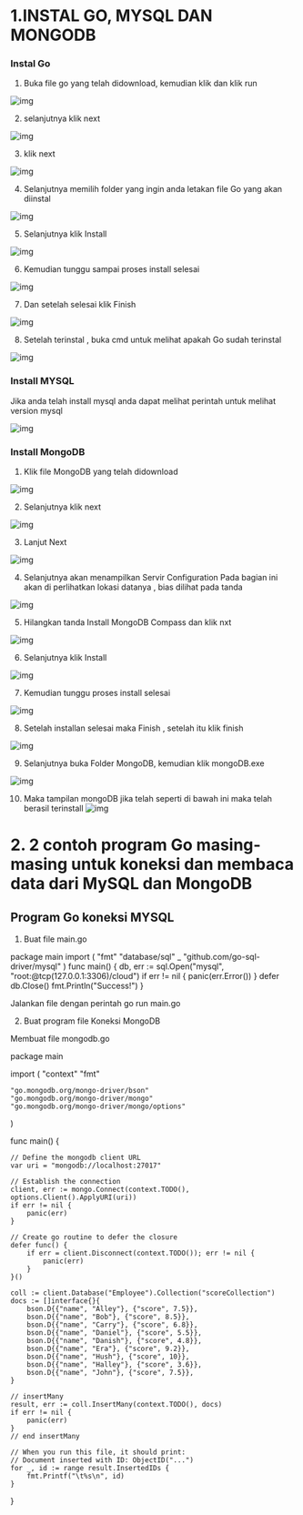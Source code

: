 # 1.INSTAL GO, MYSQL DAN MONGODB  
### Instal Go
1. Buka file go yang telah didownload, kemudian klik dan klik run

![img](foto6/2.1.png)

2. selanjutnya klik next

![img](foto6/22.png)

3. klik next

![img](foto6/23.png)

4. Selanjutnya memilih folder yang ingin anda letakan file Go yang akan diinstal

![img](foto6/24.png)

5. Selanjutnya klik Install

![img](foto6/25.png)

6. Kemudian tunggu sampai proses install selesai

![img](foto6/26.png)

7. Dan setelah selesai klik Finish

![img](foto6/27.png)

8. Setelah terinstal , buka cmd untuk melihat apakah Go sudah terinstal

![img](foto6/go.png)

### Install MYSQL
Jika anda telah install mysql anda dapat melihat perintah untuk melihat version mysql

![img](foto6/01.png)

### Install MongoDB
1. Klik file MongoDB yang telah didownload

![img](foto6/3.png)

2. Selanjutnya klik next

![img](foto6/4.png)

3. Lanjut Next

![img](foto6/5.png)

4. Selanjutnya akan menampilkan Servir Configuration
Pada bagian ini akan di perlihatkan lokasi datanya , bias dilihat pada tanda

![img](foto6/6.png)

5. Hilangkan tanda Install MongoDB Compass dan klik nxt

![img](foto6/7.png)

6. Selanjutnya klik Install

![img](foto6/8.png)

7. Kemudian tunggu proses install selesai

![img](foto6/9.png)

8. Setelah installan selesai maka Finish , setelah itu klik finish

![img](foto6/10.png)

9. Selanjutnya buka Folder MongoDB, kemudian klik mongoDB.exe

![img](foto6/11.png)

10. Maka tampilan mongoDB jika telah seperti di bawah ini maka telah berasil terinstall
![img](foto6/12.png)

# 2. 2 contoh program Go masing-masing untuk koneksi dan membaca data dari MySQL dan MongoDB

## Program Go koneksi MYSQL

1. Buat file main.go


package main
import (
    "fmt"
    "database/sql"
    _ "github.com/go-sql-driver/mysql"
)
func main() {
    db, err := sql.Open("mysql", "root:@tcp(127.0.0.1:3306)/cloud")
    if err != nil {
        panic(err.Error())
    }
    defer db.Close()
    fmt.Println("Success!")
}

Jalankan file dengan perintah go run main.go



2. Buat program file Koneksi MongoDB

Membuat file mongodb.go

package main

import (
	"context"
	"fmt"

	"go.mongodb.org/mongo-driver/bson"
	"go.mongodb.org/mongo-driver/mongo"
	"go.mongodb.org/mongo-driver/mongo/options"
)

func main() {

	// Define the mongodb client URL
	var uri = "mongodb://localhost:27017"

	// Establish the connection
	client, err := mongo.Connect(context.TODO(), options.Client().ApplyURI(uri))
	if err != nil {
		panic(err)
	}

	// Create go routine to defer the closure
	defer func() {
		if err = client.Disconnect(context.TODO()); err != nil {
			panic(err)
		}
	}()

	coll := client.Database("Employee").Collection("scoreCollection")
	docs := []interface{}{
		bson.D{{"name", "Alley"}, {"score", 7.5}},
		bson.D{{"name", "Bob"}, {"score", 8.5}},
		bson.D{{"name", "Carry"}, {"score", 6.8}},
		bson.D{{"name", "Daniel"}, {"score", 5.5}},
		bson.D{{"name", "Danish"}, {"score", 4.8}},
		bson.D{{"name", "Era"}, {"score", 9.2}},
		bson.D{{"name", "Hush"}, {"score", 10}},
		bson.D{{"name", "Halley"}, {"score", 3.6}},
		bson.D{{"name", "John"}, {"score", 7.5}},
	}

	// insertMany
	result, err := coll.InsertMany(context.TODO(), docs)
	if err != nil {
		panic(err)
	}
	// end insertMany

	// When you run this file, it should print:
	// Document inserted with ID: ObjectID("...")
	for _, id := range result.InsertedIDs {
		fmt.Printf("\t%s\n", id)
	}

}

